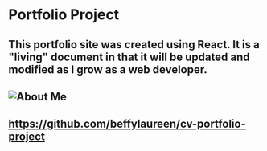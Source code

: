 # Portfolio Project

## This portfolio site was created using React.  It is a "living" document in that it will be updated and modified as I grow as a web developer.

## <img src="../../homework/cv-portfolio-project/src/assets/Screenshot 2023-09-06 at 8.03.40 AM.png" alt = "About Me" />

## https://github.com/beffylaureen/cv-portfolio-project